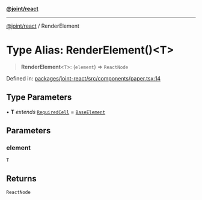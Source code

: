 [**@joint/react**](../README.md)

***

[@joint/react](../README.md) / RenderElement

# Type Alias: RenderElement()\<T\>

> **RenderElement**\<`T`\>: (`element`) => `ReactNode`

Defined in: [packages/joint-react/src/components/paper.tsx:14](https://github.com/samuelgja/joint/blob/5100bfa1707e62a58cc3b7833d30969c8c4b52ed/packages/joint-react/src/components/paper.tsx#L14)

## Type Parameters

• **T** *extends* [`RequiredCell`](../interfaces/RequiredCell.md) = [`BaseElement`](../interfaces/BaseElement.md)

## Parameters

### element

`T`

## Returns

`ReactNode`
